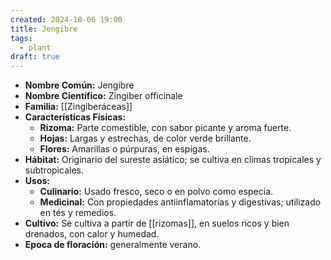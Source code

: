 ```yaml
---
created: 2024-10-06 19:00
title: Jengibre
tags:
  - plant
draft: true
---
```


- **Nombre Común:** Jengibre
- **Nombre Científico:** Zingiber officinale
- **Familia:** [[Zingiberáceas]]
- **Características Físicas:**
    - **Rizoma:** Parte comestible, con sabor picante y aroma fuerte.
    - **Hojas:** Largas y estrechas, de color verde brillante.
    - **Flores:** Amarillas o púrpuras, en espigas.
- **Hábitat:** Originario del sureste asiático; se cultiva en climas tropicales y subtropicales.
- **Usos:**
    - **Culinario:** Usado fresco, seco o en polvo como especia.
    - **Medicinal:** Con propiedades antiinflamatorias y digestivas; utilizado en tés y remedios.
- **Cultivo:** Se cultiva a partir de [[rizomas]], en suelos ricos y bien drenados, con calor y humedad.
- **Epoca de floración:** generalmente verano.
